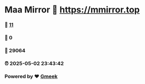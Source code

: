 # Maa Mirror :link: https://mmirror.top 
### :page_facing_up: [11](https://mmirror.top/tag.html) 
### :speech_balloon: 0 
### :hibiscus: 29064 
### :alarm_clock: 2025-05-02 23:43:42 
### Powered by :heart: [Gmeek](https://github.com/Meekdai/Gmeek)
